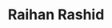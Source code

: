 ---
order: 38

title: "Raihan Rashid"

draft: false

bg_image: "images/backgrounds/page-title.jpg"

image: "images/executives/raihan.png"

designation: "Executive"

contact:
  # contact item loop
  - name : "raihanrsd98@gmail.com"
    icon : "ti-email" # icon pack : https://themify.me/themify-icons
    link : "mailto:raihanrsd@gmail.com"

  # contact item loop
  - name : "Raihan Rsd"
    icon : "ti-facebook" # icon pack : https://themify.me/themify-icons
    link : "#"

  # contact item loop
  - name : "IEEE ID: 94452697"
    icon : "ti-world" # icon pack : https://themify.me/themify-icons
    link : "#94452697"

# type
type: "executives"
---